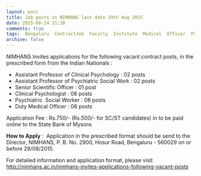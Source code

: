 ```yaml
---
layout: post
title: Job posts in NIMHANS last date 29th Aug 2015   
date: 2015-08-24 21:28
comments: true
tags:  Bengaluru  ContractJob  Faculty  Institute  Medical  Officer  Psychologist 
archive: false
---
```

NIMHANS Invites applications for the following vacant contract posts, in the prescribed form from the Indian Nationals :

- Assistant Professor of Clinical Psychology : 02 posts  
- Assistant Professor of Psychiatric Social Work : 02 posts  
- Senior Scientific Officer : 01 post 
- Clinical Psychologist : 08 posts  
- Psychiatric  Social Worker : 08 posts 
- Duty Medical Officer : 06 posts

Application Fee : Rs.750/- (Rs.500/- for SC/ST candidates) in to be paid online to the State Bank of Mysore. 

 
**How to Apply** :  Application in the prescribed format should be send to the Director, NIMHANS, P. B. No. 2900, Hosur Road, Bengaluru - 560029 on or before 29/08/2015.  


For detailed information and application format, please visit <http://nimhans.ac.in/nimhans-invites-applications-following-vacant-posts>




